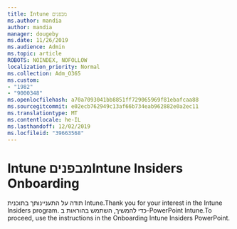 ```yaml
---
title: Intune מבפנים
ms.author: mandia
author: mandia
manager: dougeby
ms.date: 11/26/2019
ms.audience: Admin
ms.topic: article
ROBOTS: NOINDEX, NOFOLLOW
localization_priority: Normal
ms.collection: Adm_O365
ms.custom:
- "1982"
- "9000348"
ms.openlocfilehash: a70a7093041bb8851ff729065969f81ebafcaa88
ms.sourcegitcommit: e02ecb762949c13af66b734eab962882e0a2ec11
ms.translationtype: MT
ms.contentlocale: he-IL
ms.lasthandoff: 12/02/2019
ms.locfileid: "39663568"
---
```

# <a name="intune-insiders-onboarding"></a><span data-ttu-id="7a120-102">Intune מבפנים</span><span class="sxs-lookup"><span data-stu-id="7a120-102">Intune Insiders Onboarding</span></span>

<span data-ttu-id="7a120-103">תודה על התעניינותך בתוכנית Intune.</span><span class="sxs-lookup"><span data-stu-id="7a120-103">Thank you for your interest in the Intune Insiders program.</span></span> <span data-ttu-id="7a120-104">כדי להמשיך, השתמש בהוראות ב-PowerPoint Intune.</span><span class="sxs-lookup"><span data-stu-id="7a120-104">To proceed, use the instructions in the Onboarding Intune Insiders PowerPoint.</span></span>
